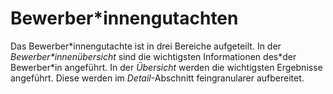 # Bewerber\*innengutachten

Das Bewerber\*innengutachte ist in drei Bereiche aufgeteilt. In der _Bewerber\*innenübersicht_ sind die wichtigsten Informationen des\*der Bewerber\*in angeführt. In der _Übersicht_ werden die wichtigsten Ergebnisse angeführt. Diese werden im _Detail_-Abschnitt feingranularer aufbereitet.
